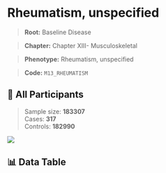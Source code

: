 # Rheumatism, unspecified

> **Root:** Baseline Disease  

> **Chapter:** Chapter XIII- Musculoskeletal  

> **Phenotype:** Rheumatism, unspecified  

> **Code:** `M13_RHEUMATISM`

## 🧪 All Participants  
> Sample size: **183307**  
> Cases: **317**  
> Controls: **182990**
<img src="/Sensitive/Figures/ALL/Incidence/M13_RHEUMATISM.png"/>

## 📊 Data Table
<CsvTableMRF src="/Sensitive/Data/ALL/Incidence/COX_M13_RHEUMATISM.csv"/>

